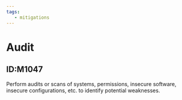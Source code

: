 ```yaml
---
tags:
   - mitigations
---
```

# Audit
## ID:M1047
Perform audits or scans of systems, permissions, insecure software, insecure configurations, etc. to identify potential weaknesses.
